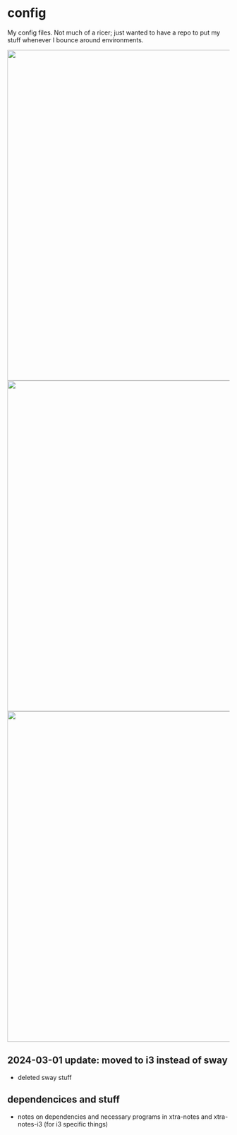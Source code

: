# config
My config files. Not much of a ricer; just wanted to have a repo to put my stuff whenever I bounce around environments.

<img src="https://i.postimg.cc/dQ4HpXTt/001.png" width="750">

<img src="https://i.postimg.cc/rp1gJYkT/002.png" width="750">

<img src="https://i.postimg.cc/HsNSsy2q/003.png" width="750">

## 2024-03-01 update: moved to i3 instead of sway
- deleted sway stuff
## dependencices and stuff
- notes on dependencies and necessary programs in xtra-notes and xtra-notes-i3 (for i3 specific things)
